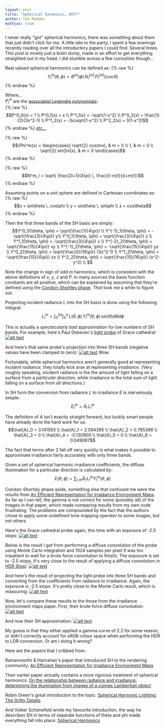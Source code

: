 ```yaml
---
layout: post
title: "Spherical harmonics, WTF?"
author: Tom Madams
mathjax: true
---
```


I never really "got" spherical harmonics, there was something about them that just didn't click for me. A little late to the party, I spent a few evenings recently reading over all the introductory papers I could find. Several times. This post is mostly just a brain dump, made in an effort to get everything straighted out in my head. I did stumble across a few curiosities though...

Real valued spherical harmonics can be defined as:
{% raw %}
$$Y^m_l(\theta, \phi) = \Phi^m(\phi) \, N^{|m|}_l \, P^{|m|}_l(cos\,\theta)$$
{% endraw %}

Where...<br>
$P^m_l$ are the [associated Legendre polynomials](http://mathworld.wolfram.com/AssociatedLegendrePolynomial.html):<br>
{% raw %}
$$P^0_0(x) = 1 \\
P^0_1(x) = x \\
P^1_1(x) = -\sqrt{1-x^2} \\
P^0_2(x) = \frac{1}{2}(3x^2-1) \\
P^1_2(x) = -3x\sqrt{1-x^2} \\
P^2_2(x) = 3(1-x^2)$$
{% endraw %}
[etc...](http://en.wikipedia.org/wiki/Associated_Legendre_polynomials#The_first_few_associated_Legendre_functions)

{% raw %}
$$\Phi^m(x) = \begin{cases}
\sqrt{2} cos(mx), & m > 0 \\
1, & m = 0 \\
\sqrt{2} sin(|m|x), & m < 0
\end{cases}$$
{% endraw %}

{% raw %}
$$N^m_l = \sqrt{ \frac{2l+1}{4\pi} \, \frac{(l-m)!}{(l+m)!}}$$
{% endraw %}

Assuming points on a unit sphere are defined in Cartesian coordinates as:
{% raw %}
$$x = sin\theta \, cos\phi \\
y = sin\theta \, sin\phi \\
z = cos\theta$$
{% endraw %}

Then the first three bands of the SH basis are simply:
$$Y^0_0(\theta, \phi) = \sqrt{\frac{1}{4\pi}} \\
Y^{-1}_1(\theta, \phi) = -\sqrt{\frac{3}{4\pi}} y\\
Y^0_1(\theta, \phi) = \sqrt{\frac{3}{4\pi}} z \\
Y^1_1(\theta, \phi) = -\sqrt{\frac{3}{4\pi}} x \\
Y^{-2}_2(\theta, \phi) = \sqrt{\frac{15}{4\pi}} xy \\
Y^{-1}_2(\theta, \phi) = -\sqrt{\frac{15}{4\pi}} yz \\
Y^0_2(\theta, \phi) = \sqrt{\frac{5}{16\pi}} (3z^2-1) \\
Y^1_2(\theta, \phi) = -\sqrt{\frac{15}{4\pi}} zx \\
Y^2_2(\theta, \phi) = \sqrt{\frac{15}{16\pi}} (x^2-y^2) \\
$$

Note the change in sign of odd _m_ harmonics, which is consistent with the above definitions of _x_, _y_, _z_ and _P_. In many sources the basis function constants are all positive, which can be explained by assuming that they're defined using the [Condon-Shortley phase](http://mathworld.wolfram.com/Condon-ShortleyPhase.html). _That_ took me a while to figure out.

Projecting incident radiance _L_ into the SH basis is done using the following integral:
$$L^m_l = \int^{2\pi}_0 \int^{\pi}_0 \, L(\theta, \phi) \, Y^m_l(\theta, \phi) \, sin(\theta) d\theta d\phi$$

This is actually a _spectacularly bad_ approximation for low numbers of SH bands. For example, here's Paul Debevec's [light probe](http://ict.debevec.org/~debevec/Probes/) of Grace cathedral:
[![alt text](/assets/imgs/2015/04/grace_probe_original.png)](/assets/imgs/2015/04/grace_probe_original.png)

And here's that same probe's projection into three SH bands (negative values have been clamped to zero):
[![alt text](/assets/imgs/2015/04/sh_projection1.png)](/assets/imgs/2015/04/sh_projection1.png)
Wow.

Fortunately, while spherical harmonics aren't generally good at representing _incident radiance_, they totally kick arse at representing _irradiance_. (Very roughly speaking, incident radiance is the the amount of light falling on a surface from a _particular_ direction, while irradiance is the total sum of light falling on a surface from _all_ directions.)

In SH form the conversion from radiance _L_ to irradiance _E_ is marvelously simple:
$$E^m_l = \hat{A}_l \, L^m_l$$

The definition of _A_ isn't exactly straight forward, but luckily smart people have already done the hard work for us:
$$\hat{A}_0 = 3.141593 \\
\hat{A}_1 = 2.094395 \\
\hat{A}_2 = 0.785398 \\
\hat{A}_3 = 0 \\
\hat{A}_4 = -0.130900 \\
\hat{A}_5 = 0 \\
\hat{A}_6 = 0.049087$$

The fact that terms after 2 fall off very quickly is what makes it possible to approximate irradiance fairly accurately with only three bands.

Given a set of spherical harmonic irradiance coefficients, the diffuse illumination for a particular direction is calculated by:
$$E(\theta, \phi) = \sum_{l, m} \hat{A}_l \, L^m_l Y^m_l(\theta, \phi)$$

Condon-Shortley phase aside, something else that confused me were the results from [An Efficient Representation for Irradiance Environment Maps](http://www-graphics.stanford.edu/papers/envmap/). As far as I can tell, the gamma is not correct for some (possibly all) of the images in that paper, which made comparing results from my own code frustrating. The problems are compounded by the fact that the authors chose to apply some undefined tone mapping operator to some images, but not others.

Here's the Grace cathedral probe again, this time with an exposure of -2.5 stops:
[![alt text](/assets/imgs/2015/04/grace_probe.png)](/assets/imgs/2015/04/grace_probe.png)

Below is the result I got from performing a diffuse convolution of the probe using Monte Carlo integration and 1024 samples per pixel (I was too impatient to wait for a brute force convolution to finish). The exposure is set to -2.5 stops. It's very close to the result of applying a diffuse convolution in <a href="http://www.hdrshop.com/">HDR Shop<a />:
[![alt text](/assets/imgs/2015/04/grace_monte_carlo.png)](/assets/imgs/2015/04/grace_monte_carlo.png)

And here's the result of projecting the light probe into three SH bands and converting from the coefficients from radiance to irradiance. Again, the exposure is -2.5 stops. It's pretty close to the Monte Carlo result, which is reassuring:
[![alt text](/assets/imgs/2015/04/grace_sh.png)](/assets/imgs/2015/04/grace_sh.png)

Now, let's compare these results to the those from the irradiance environment maps paper. First, their brute force diffuse convolution:
[![alt text](/assets/imgs/2015/04/grace_ramamoorthi_diffuse.jpg)](/assets/imgs/2015/04/grace_ramamoorthi_diffuse.jpg)

And now their SH approximation:
[![alt text](/assets/imgs/2015/04/grace_ramamoorthi_sh.jpg)](/assets/imgs/2015/04/grace_ramamoorthi_sh.jpg)

My guess is that they either applied a gamma curve of 2.2 for some reason, or didn't correctly account for sRGB colour space when performing the HDR to LDR conversion. Or am I doing it wrong?

Here are the papers that I cribbed from:

Ramamoorthi & Hanrahan's paper that introduced SH to the rendering community: [An Efficient Representation for Irradiance Environment Maps](http://www-graphics.stanford.edu/papers/envmap/envmap.pdf)

Their earlier paper actually contains a more rigorous treatment of spherical harmonics: [On the relationship between radiance and irradiance: determining the illumination from images of a convex Lambertian object](http://citeseerx.ist.psu.edu/viewdoc/download?doi=10.1.1.24.568&rep=rep1&type=pdf)

Robin Green's great introduction to the topic: [Spherical Harmonic Lighting: The Gritty Details](http://www.research.scea.com/gdc2003/spherical-harmonic-lighting.pdf)

And Volker Schönefeld wrote my favourite introduction, the way he describes SH in terms of separate functions of theta and phi made everything fall into place: [Spherical Harmonics](http://heim.c-otto.de/~volker/prosem_paper.pdf)
